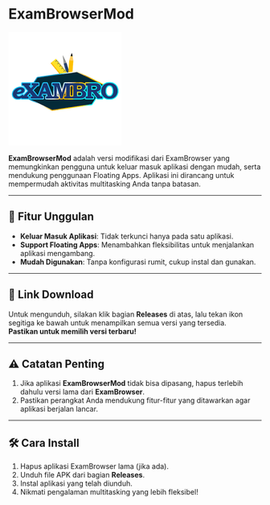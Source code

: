 # ExamBrowserMod

![Icon](./icon.png)

**ExamBrowserMod** adalah versi modifikasi dari ExamBrowser yang memungkinkan pengguna untuk keluar masuk aplikasi dengan mudah, serta mendukung penggunaan Floating Apps. Aplikasi ini dirancang untuk mempermudah aktivitas multitasking Anda tanpa batasan.

---

## 🚀 Fitur Unggulan
- **Keluar Masuk Aplikasi**: Tidak terkunci hanya pada satu aplikasi.
- **Support Floating Apps**: Menambahkan fleksibilitas untuk menjalankan aplikasi mengambang.
- **Mudah Digunakan**: Tanpa konfigurasi rumit, cukup instal dan gunakan.

---

## 🔗 Link Download
Untuk mengunduh, silakan klik bagian **Releases** di atas, lalu tekan ikon segitiga ke bawah untuk menampilkan semua versi yang tersedia.  
**Pastikan untuk memilih versi terbaru!**

---

## ⚠️ Catatan Penting
1. Jika aplikasi **ExamBrowserMod** tidak bisa dipasang, hapus terlebih dahulu versi lama dari **ExamBrowser**.
2. Pastikan perangkat Anda mendukung fitur-fitur yang ditawarkan agar aplikasi berjalan lancar.

---

## 🛠️ Cara Install
1. Hapus aplikasi ExamBrowser lama (jika ada).
2. Unduh file APK dari bagian **Releases**.
3. Instal aplikasi yang telah diunduh.
4. Nikmati pengalaman multitasking yang lebih fleksibel!
